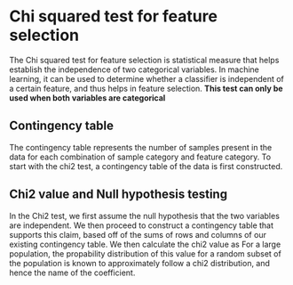 # Chi squared test for feature selection
The Chi squared test for feature selection is statistical measure that helps establish the independence of two categorical variables. In machine learning, it can be used to determine whether a classifier is independent of a certain feature, and thus helps in feature selection.
**This test can only be used when both variables are categorical**
## Contingency table
The contingency table represents the number of samples present in the data for each combination of sample category and feature category. To start with the chi2 test, a contingency table of the data is first constructed.
## Chi2 value and Null hypothesis testing
In the Chi2 test, we first assume the null hypothesis that the two variables are independent. We then proceed to construct a contingency table that supports this claim, based off of the sums of rows and columns of our existing contingency table. We then calculate the chi2 value as
For a large population, the propability distribution of this value for a random subset of the population is known to approximately follow a chi2 distribution, and hence the name of the coefficient.

